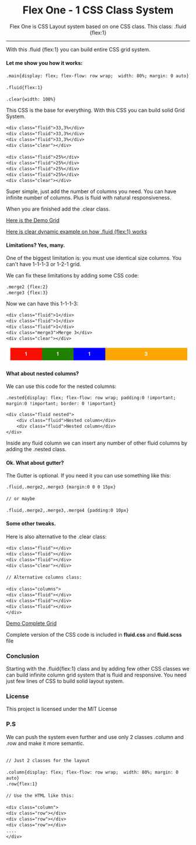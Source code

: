 <h1 align="center"> Flex One - 1 CSS Class System </h1>

<p align="center"> Flex One is CSS Layout system based on one CSS class. This class: .fluid {flex:1} </p>

<hr/>

<p>With this .fluid {flex:1} you can build entire CSS grid system. </p>

<h4>Let me show you how it works: </h4>

```shell
.main{display: flex; flex-flow: row wrap;  width: 80%; margin: 0 auto}

.fluid{flex:1}

.clear{width: 100%}
```
<p>This CSS is the base for everything. With this CSS you can build solid Grid System. </p>

```shell
<div class="fluid">33,3%</div>
<div class="fluid">33,3%</div>
<div class="fluid">33,3%</div>
<div class="clear"></div>

<div class="fluid">25%</div>
<div class="fluid">25%</div>
<div class="fluid">25%</div>
<div class="fluid">25%</div>
<div class="clear"></div>
```

<p>Super simple, just add the number of columns you need. You can have infinite number of columns. Plus is fluid with natural responsiveness.</p>

<p> When you are finished add the .clear class.</p>

<p><a href="https://vladocar.github.io/Flex-One/"> Here is the Demo Grid</a></p> 

<p><a href="https://vladocar.github.io/Flex-One/demo.html"> Here is clear dynamic example on how .fluid {flex:1} works </a></p>

<h4>Limitations? Yes, many. </h4>

<p> One of the biggest limitation is: you must use identical size columns. You can't have 1-1-1-3 or 1-2-1 grid.

<p> We can fix these limitations by adding some CSS code:</p>

```shell
.merge2 {flex:2}
.merge3 {flex:3}
```

Now we can have this 1-1-1-3:

```shell
<div class="fluid">1</div>
<div class="fluid">1</div>
<div class="fluid">1</div>
<div class="merge3">Merge 3</div>
<div class="clear"></div>
```

<img src="1-1-1-3.png" />

<h4>What about nested columns? </h4>

<p> We can use this code for the nested columns:</p>

```shell
.nested{display: flex; flex-flow: row wrap; padding:0 !important; margin:0 !important; border: 0 !important}
```

```shell
<div class="fluid nested">
    <div class="fluid">Nested column</div>
    <div class="fluid">Nested column</div>
</div>
```
<p>Inside any fluid column we can insert any number of other fluid columns by adding the .nested class.</p>

<h4>Ok. What about gutter?</h4>

<p>The Gutter is optional. If you need it you can use something like this:</p>

```shell
.fluid,.merge2,.merge3 {margin:0 0 0 15px}

// or maybe

.fluid,.merge2,.merge3,.merge4 {padding:0 10px}
```

<h4>Some other tweaks.</h4>

<p> Here is also alternative to the .clear class:</p>


```shell
<div class="fluid"></div>
<div class="fluid"></div>
<div class="fluid"></div>
<div class="clear"></div>

// Alternative columns class:

<div class="columns">
<div class="fluid"></div>
<div class="fluid"></div>
<div class="fluid"></div>
</div>
```
<p><a href="https://vladocar.github.io/Flex-One/fluid1.html"> Demo Complete Grid</a></p>

<p>Complete version of the CSS code is included in <b>fluid.css</b> and <b>fluid.scss</b> file</p>

<h3>Conclusion</h3>

<p> Starting with the .fluid{flex:1} class and by adding few other CSS classes we can build infinite column grid system that is fluid and responsive. You need just few lines of CSS to build solid layout system.</p>
    
<h3>License</h3>
<p>This project is licensed under the MIT License</p>

<h3>P.S</h3>

<p>We can push the system even further and use only 2 classes .column and .row and make it more semantic.</p>

```shell

// Just 2 classes for the layout

.column{display: flex; flex-flow: row wrap;  width: 80%; margin: 0 auto}
.row{flex:1}

// Use the HTML like this:

<div class="column">
<div class="row"></div>
<div class="row"></div>
<div class="row"></div>
....
</div>
```
